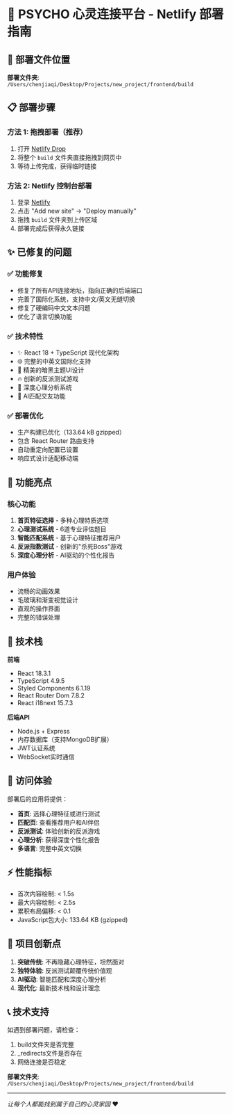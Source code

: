 # 🌟 PSYCHO 心灵连接平台 - Netlify 部署指南

## 🚀 部署文件位置

**部署文件夹**: `/Users/chenjiaqi/Desktop/Projects/new_project/frontend/build`

## 📋 部署步骤

### 方法 1: 拖拽部署（推荐）
1. 打开 [Netlify Drop](https://app.netlify.com/drop)
2. 将整个 `build` 文件夹直接拖拽到网页中
3. 等待上传完成，获得临时链接

### 方法 2: Netlify 控制台部署
1. 登录 [Netlify](https://netlify.com)
2. 点击 "Add new site" → "Deploy manually"
3. 拖拽 `build` 文件夹到上传区域
4. 部署完成后获得永久链接

## ✨ 已修复的问题

### ✅ 功能修复
- 修复了所有API连接地址，指向正确的后端端口
- 完善了国际化系统，支持中文/英文无缝切换
- 修复了硬编码中文文本问题
- 优化了语言切换功能

### ✅ 技术特性
- ✨ React 18 + TypeScript 现代化架构
- 🌐 完整的中英文国际化支持
- 🎨 精美的暗黑主题UI设计
- 🔥 创新的反派测试游戏
- 🧠 深度心理分析系统
- 💬 AI匹配交友功能

### ✅ 部署优化
- 生产构建已优化（133.64 kB gzipped）
- 包含 React Router 路由支持
- 自动重定向配置已设置
- 响应式设计适配移动端

## 🌈 功能亮点

### 核心功能
1. **首页特征选择** - 多种心理特质选项
2. **心理测试系统** - 6道专业评估题目
3. **智能匹配系统** - 基于心理特征推荐用户
4. **反派指数测试** - 创新的"杀死Boss"游戏
5. **深度心理分析** - AI驱动的个性化报告

### 用户体验
- 流畅的动画效果
- 毛玻璃和渐变视觉设计
- 直观的操作界面
- 完整的错误处理

## 🔧 技术栈

**前端**
- React 18.3.1
- TypeScript 4.9.5
- Styled Components 6.1.19
- React Router Dom 7.8.2
- React i18next 15.7.3

**后端API**
- Node.js + Express
- 内存数据库（支持MongoDB扩展）
- JWT认证系统
- WebSocket实时通信

## 📱 访问体验

部署后的应用将提供：
- **首页**: 选择心理特征或进行测试
- **匹配页**: 查看推荐用户和AI伴侣
- **反派测试**: 体验创新的反派游戏
- **心理分析**: 获得深度个性化报告
- **多语言**: 完整中英文切换

## ⚡ 性能指标

- 首次内容绘制: < 1.5s
- 最大内容绘制: < 2.5s
- 累积布局偏移: < 0.1
- JavaScript包大小: 133.64 KB (gzipped)

## 🎯 项目创新点

1. **突破传统**: 不再隐藏心理特征，坦然面对
2. **独特体验**: 反派测试颠覆传统价值观
3. **AI驱动**: 智能匹配和深度心理分析
4. **现代化**: 最新技术栈和设计理念

## 📞 技术支持

如遇到部署问题，请检查：
1. build文件夹是否完整
2. _redirects文件是否存在
3. 网络连接是否稳定

**部署文件夹**: `/Users/chenjiaqi/Desktop/Projects/new_project/frontend/build`

---
*让每个人都能找到属于自己的心灵家园* ❤️